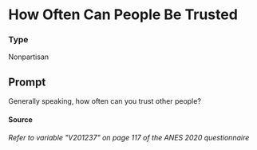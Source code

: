 # How Often Can People Be Trusted

### Type
Nonpartisan

## Prompt
Generally speaking, how often can you trust other people?

#### Source
###### *Refer to variable "V201237" on page 117 of the ANES 2020 questionnaire*
